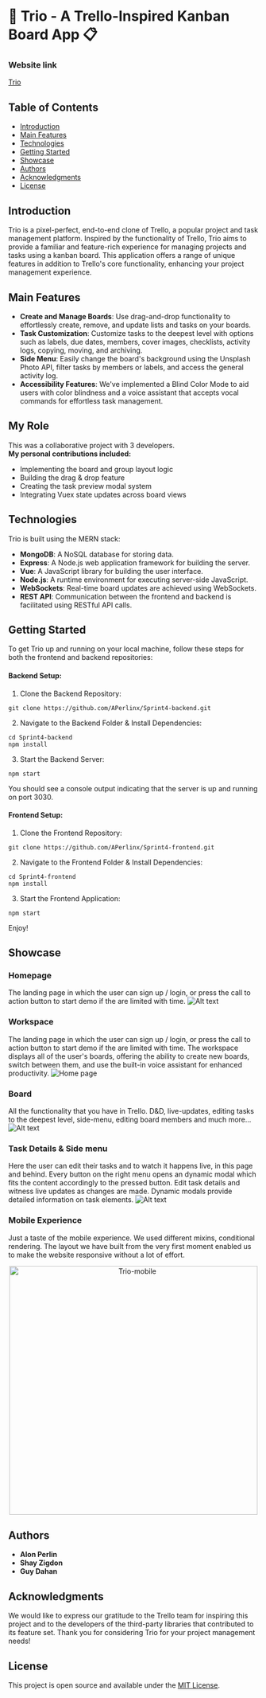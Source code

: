 # 🚀 Trio - A Trello-Inspired Kanban Board App 📋


### Website link 
[Trio](https://trio-j5ev.onrender.com/ "Link to trio app")

## Table of Contents

- [Introduction](#introduction)
- [Main Features](#main-features)
- [Technologies](#technologies)
- [Getting Started](#getting-started)
- [Showcase](#showcase)
- [Authors](#authors)
- [Acknowledgments](#acknowledgments)
- [License](#license)

## Introduction

Trio is a pixel-perfect, end-to-end clone of Trello, a popular project and task management platform. Inspired by the functionality of Trello, Trio aims to provide a familiar and feature-rich experience for managing projects and tasks using a kanban board. This application offers a range of unique features in addition to Trello's core functionality, enhancing your project management experience.

## Main Features

- **Create and Manage Boards**: Use drag-and-drop functionality to effortlessly create, remove, and update lists and tasks on your boards.
- **Task Customization**: Customize tasks to the deepest level with options such as labels, due dates, members, cover images, checklists, activity logs, copying, moving, and archiving.
- **Side Menu**: Easily change the board's background using the Unsplash Photo API, filter tasks by members or labels, and access the general activity log.
- **Accessibility Features**: We've implemented a Blind Color Mode to aid users with color blindness and a voice assistant that accepts vocal commands for effortless task management.

## My Role

This was a collaborative project with 3 developers.  
**My personal contributions included:**
- Implementing the board and group layout logic
- Building the drag & drop feature
- Creating the task preview modal system
- Integrating Vuex state updates across board views

## Technologies

Trio is built using the MERN stack:

- **MongoDB**: A NoSQL database for storing data.
- **Express**: A Node.js web application framework for building the server.
- **Vue**: A JavaScript library for building the user interface.
- **Node.js**: A runtime environment for executing server-side JavaScript.
- **WebSockets**: Real-time board updates are achieved using WebSockets.
- **REST API**: Communication between the frontend and backend is facilitated using RESTful API calls.

## Getting Started

To get Trio up and running on your local machine, follow these steps for both the frontend and backend repositories:

#### Backend Setup:

1. Clone the Backend Repository:
```shell
git clone https://github.com/APerlinx/Sprint4-backend.git
```

2. Navigate to the Backend Folder & Install Dependencies:
```shell
cd Sprint4-backend
npm install
```

3. Start the Backend Server:
```shell
npm start
```
You should see a console output indicating that the server is up and running on port 3030.

#### Frontend Setup:

1. Clone the Frontend Repository:
```shell
git clone https://github.com/APerlinx/Sprint4-frontend.git
```

2. Navigate to the Frontend Folder & Install Dependencies:
```shell
cd Sprint4-frontend
npm install
```

3. Start the Frontend Application:
```shell
npm start
```

Enjoy!

## Showcase

### Homepage

The landing page in which the user can sign up / login, or press the call to action button to start demo if the are limited with time.
![Alt text](https://res.cloudinary.com/dcj5nzsix/image/upload/v1695227139/Troi-homepage_odpkqr.png)

### Workspace

The landing page in which the user can sign up / login, or press the call to action button to start demo if the are limited with time.
The workspace displays all of the user's boards, offering the ability to create new boards, switch between them, and use the built-in voice assistant for enhanced productivity.
![Home page](https://res.cloudinary.com/dcj5nzsix/image/upload/v1695227134/Trio-workspace_nkhxjz.png)


### Board

All the functionality that you have in Trello. D&D, live-updates, editing tasks to the deepest level, side-menu, editing board members and much more...
![Alt text](https://res.cloudinary.com/dcj5nzsix/image/upload/v1695227138/Trio-board_cznvw3.png)

### Task Details & Side menu

Here the user can edit their tasks and to watch it happens live, in this page and behind. Every button on the right menu opens an dynamic modal which fits the content accordingly to the pressed button.
Edit task details and witness live updates as changes are made. Dynamic modals provide detailed information on task elements.
![Alt text](https://res.cloudinary.com/dcj5nzsix/image/upload/v1695227128/Trio-edit_f77suy.png)


### Mobile Experience

Just a taste of the mobile experience. We used different mixins, conditional rendering. The layout we have built from the very first moment enabled us to make the website responsive without a lot of effort.

<p align="center">
  <img src="https://res.cloudinary.com/dcj5nzsix/image/upload/v1695227120/Trio-mobile_iirfbz.png" alt="Trio-mobile" width="auto" height="500">
</p>

## Authors
- **Alon Perlin**
- **Shay Zigdon**
- **Guy Dahan**


## Acknowledgments
We would like to express our gratitude to the Trello team for inspiring this project and to the developers of the third-party libraries that contributed to its feature set. Thank you for considering Trio for your project management needs!

## License

This project is open source and available under the [MIT License](LICENSE).

